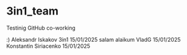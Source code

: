 # 3in1_team
 Testinig GitHub co-working

 :)
Aleksandr Iskakov 3in1 15/01/2025
salam alaikum VladG 15/01/2025
Konstantin Siriacenko 15/01/2025
